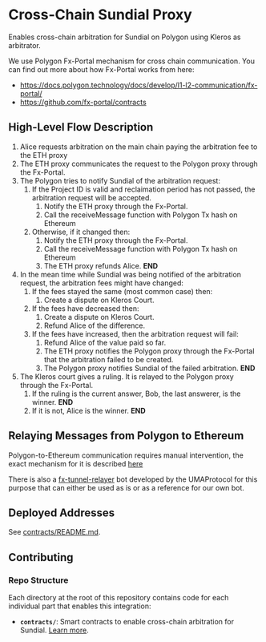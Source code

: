 # Cross-Chain Sundial Proxy

Enables cross-chain arbitration for Sundial on Polygon using Kleros as arbitrator.

We use Polygon Fx-Portal mechanism for cross chain communication.
You can find out more about how Fx-Portal works from here:

- https://docs.polygon.technology/docs/develop/l1-l2-communication/fx-portal/
- https://github.com/fx-portal/contracts

## High-Level Flow Description

1. Alice requests arbitration on the main chain paying the arbitration fee to the ETH proxy
1. The ETH proxy communicates the request to the Polygon proxy through the Fx-Portal.
1. The Polygon tries to notify Sundial of the arbitration request:
   1. If the Project ID is valid and reclaimation period has not passed, the arbitration request will be accepted.
      1. Notify the ETH proxy through the Fx-Portal.
      1. Call the receiveMessage function with Polygon Tx hash on Ethereum
   1. Otherwise, if it changed then:
      1. Notify the ETH proxy through the Fx-Portal.
      1. Call the receiveMessage function with Polygon Tx hash on Ethereum
      1. The ETH proxy refunds Alice. **END**
1. In the mean time while Sundial was being notified of the arbitration request, the arbitration fees might have changed:
   1. If the fees stayed the same (most common case) then:
      1. Create a dispute on Kleros Court.
   1. If the fees have decreased then:
      1. Create a dispute on Kleros Court.
      1. Refund Alice of the difference.
   1. If the fees have increased, then the arbitration request will fail:
      1. Refund Alice of the value paid so far.
      1. The ETH proxy notifies the Polygon proxy through the Fx-Portal that the arbitration failed to be created.
      1. The Polygon proxy notifies Sundial of the failed arbitration. **END**
1. The Kleros court gives a ruling. It is relayed to the Polygon proxy through the Fx-Portal.
   1. If the ruling is the current answer, Bob, the last answerer, is the winner. **END**
   1. If it is not, Alice is the winner. **END**

## Relaying Messages from Polygon to Ethereum

Polygon-to-Ethereum communication requires manual intervention, the exact mechanism
for it is described [here](https://github.com/UMAprotocol/protocol/tree/master/packages/fx-tunnel-relayer#why-is-a-bot-needed-to-relay-messages-from-polygon-to-ethereum)

There is also a [fx-tunnel-relayer](https://github.com/UMAprotocol/protocol/tree/master/packages/fx-tunnel-relayer) bot developed by the UMAProtocol for this purpose that can either be
used as is or as a reference for our own bot.

## Deployed Addresses

See [contracts/README.md](contracts/README.md#deployed-addresses).

## Contributing

### Repo Structure

Each directory at the root of this repository contains code for each individual part that enables this integration:

- **`contracts/`**: Smart contracts to enable cross-chain arbitration for Sundial. [Learn more](contracts/README.md).
